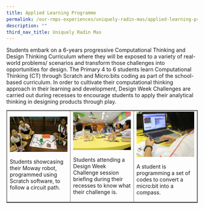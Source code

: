 ```yaml
---
title: Applied Learning Programme
permalink: /our-rmps-experiences/uniquely-radin-mas/applied-learning-programme/
description: ""
third_nav_title: Uniquely Radin Mas
---
```

<p>Students embark on a 6-years progressive Computational Thinking and Design Thinking Curriculum where they will be exposed to a variety of real-world problems/ scenarios and transform those challenges into opportunities for design. The Primary 4 to 6 students learn Computational Thinking (CT) through Scratch and Micro:bits coding as part of the school-based curriculum. In order to cultivate their computational thinking approach in their learning and development, Design Week Challenges are carried out during recesses to encourage students to apply their analytical thinking in designing products through play.</p>
<table style="border-collapse: collapse; width: 100%;" border="1">
<tbody>
<tr>
<td style="width: 33.3333%;">
<img src="/images/alp1.png">
<p>Students showcasing their Moway robot, programmed using Scratch software, to follow a circuit path.</p>
</td>
<td style="width: 33.3333%;">
<img src="/images/alp2.jpg">
<p>Students attending a Design Week Challenge session briefing during their recesses to know what their challenge is.</p>
</td>
<td style="width: 33.3333%;">
<img src="/images/alp3.jpg">
<p>A student is programming a set of codes to convert a micro:bit into a compass.</p>
</td>
</tr>
</tbody>
</table>